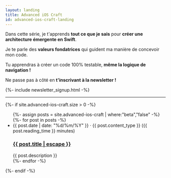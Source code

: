 ```yaml
---
layout: landing
title: Advanced iOS Craft
id: advanced-ios-craft-landing
---
```


Dans cette série, je t'apprends __tout ce que je sais__ pour __créer une architecture émergente en Swift__.

Je te parle des __valeurs fondatrices__ qui guident ma manière de concevoir mon code.

Tu apprendras à créer un code 100% testable, __même la logique de navigation !__

Ne passe pas à côté en __t'inscrivant à la newsletter !__

{%- include newsletter_signup.html -%}

<hr />

{%- if site.advanced-ios-craft.size > 0 -%}
  <ul class="post-list">
    {%- assign posts = site.advanced-ios-craft | where:"beta","false" -%}
    {%- for post in posts -%}
    <li>
      <span class="post-meta">{{ post.date | date: "%d/%m/%Y" }} · {{ post.content_type }} ({{ post.reading_time }} minutes)</span>
      <h3>
        <a class="post-link" href="{{ post.url | relative_url }}">
          {{ post.title | escape }}
        </a>
      </h3>
      {{ post.description }}
    </li>
    {%- endfor -%}
  </ul>
{%- endif -%}
